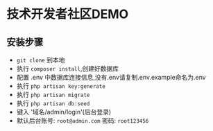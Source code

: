 # 技术开发者社区DEMO

## 安装步骤

* `git clone` 到本地
* 执行 `composer install`,创建好数据库
* 配置 .env 中数据库连接信息,没有.env请复制.env.example命名为.env
* 执行 `php artisan key:generate`
* 执行 `php artisan migrate`
* 执行 `php artisan db:seed`
* 键入 '域名/admin/login'(后台登录)
* 默认后台账号: `root@admin.com`  密码: `root123456`
